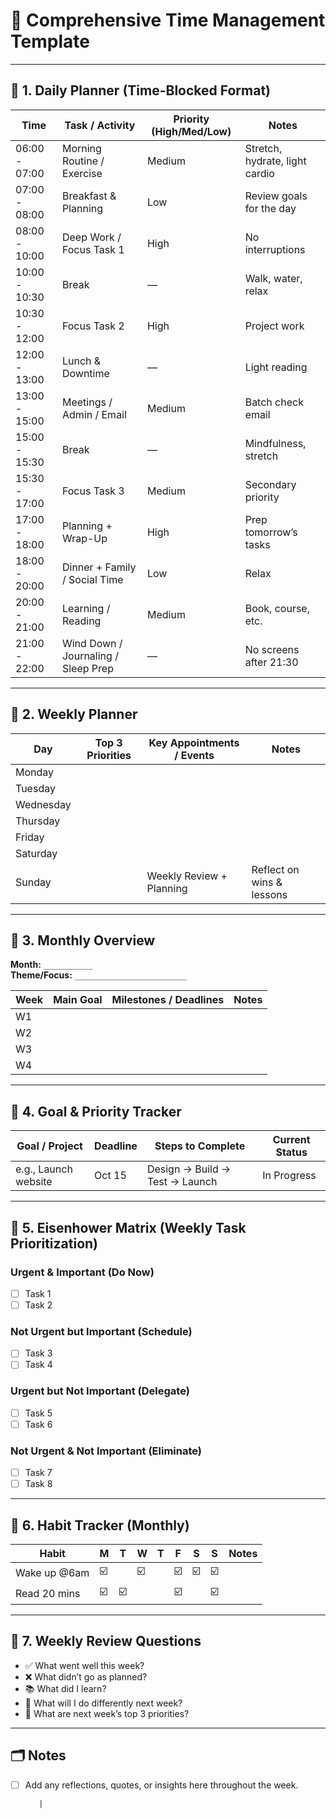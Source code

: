 # 📅 Comprehensive Time Management Template

---

## 🔹 1. Daily Planner (Time-Blocked Format)

| Time         | Task / Activity                     | Priority (High/Med/Low) | Notes                            |
|--------------|--------------------------------------|--------------------------|-----------------------------------|
| 06:00 - 07:00| Morning Routine / Exercise           | Medium                   | Stretch, hydrate, light cardio   |
| 07:00 - 08:00| Breakfast & Planning                 | Low                      | Review goals for the day         |
| 08:00 - 10:00| Deep Work / Focus Task 1             | High                     | No interruptions                 |
| 10:00 - 10:30| Break                                | —                        | Walk, water, relax               |
| 10:30 - 12:00| Focus Task 2                         | High                     | Project work                     |
| 12:00 - 13:00| Lunch & Downtime                     | —                        | Light reading                    |
| 13:00 - 15:00| Meetings / Admin / Email             | Medium                   | Batch check email                |
| 15:00 - 15:30| Break                                | —                        | Mindfulness, stretch             |
| 15:30 - 17:00| Focus Task 3                         | Medium                   | Secondary priority               |
| 17:00 - 18:00| Planning + Wrap-Up                   | High                     | Prep tomorrow’s tasks            |
| 18:00 - 20:00| Dinner + Family / Social Time        | Low                      | Relax                            |
| 20:00 - 21:00| Learning / Reading                   | Medium                   | Book, course, etc.               |
| 21:00 - 22:00| Wind Down / Journaling / Sleep Prep  | —                        | No screens after 21:30           |

---

## 🔹 2. Weekly Planner

| Day        | Top 3 Priorities                       | Key Appointments / Events         | Notes                         |
|------------|----------------------------------------|-----------------------------------|-------------------------------|
| Monday     |                                        |                                   |                               |
| Tuesday    |                                        |                                   |                               |
| Wednesday  |                                        |                                   |                               |
| Thursday   |                                        |                                   |                               |
| Friday     |                                        |                                   |                               |
| Saturday   |                                        |                                   |                               |
| Sunday     |                                        | Weekly Review + Planning          | Reflect on wins & lessons     |

---

## 🔹 3. Monthly Overview

**Month:** `___________`  
**Theme/Focus:** `_________________________`

| Week | Main Goal                        | Milestones / Deadlines           | Notes                         |
|------|----------------------------------|----------------------------------|-------------------------------|
| W1   |                                  |                                  |                               |
| W2   |                                  |                                  |                               |
| W3   |                                  |                                  |                               |
| W4   |                                  |                                  |                               |

---

## 🔹 4. Goal & Priority Tracker

| Goal / Project               | Deadline      | Steps to Complete                     | Current Status      |
|-----------------------------|---------------|---------------------------------------|---------------------|
| e.g., Launch website        | Oct 15        | Design → Build → Test → Launch        | In Progress         |

---

## 🔹 5. Eisenhower Matrix (Weekly Task Prioritization)

### Urgent & Important (Do Now)
- [ ] Task 1
- [ ] Task 2

### Not Urgent but Important (Schedule)
- [ ] Task 3
- [ ] Task 4

### Urgent but Not Important (Delegate)
- [ ] Task 5
- [ ] Task 6

### Not Urgent & Not Important (Eliminate)
- [ ] Task 7
- [ ] Task 8

---

## 🔹 6. Habit Tracker (Monthly)

| Habit            | M | T | W | T | F | S | S | Notes                   |
|------------------|---|---|---|---|---|---|---|--------------------------|
| Wake up @6am     | ☑️ |   | ☑️ |   | ☑️ | ☑️ | ☑️ |                        |
| Read 20 mins     | ☑️ | ☑️ |   |   | ☑️ |   | ☑️ |                        |

---

## 🔹 7. Weekly Review Questions

- ✅ What went well this week?
- ❌ What didn’t go as planned?
- 📚 What did I learn?
- 🔁 What will I do differently next week?
- 🎯 What are next week’s top 3 priorities?

---

## 🗂️ Notes

- [ ] Add any reflections, quotes, or insights here throughout the week.

         |


